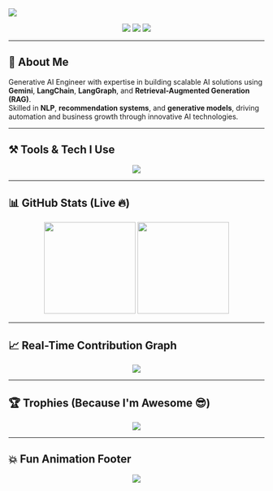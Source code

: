 <!-- 🌀 Animated Header with Neon Wave -->
<img src="https://readme-typing-svg.herokuapp.com?font=Fira+Code&size=26&pause=1000&color=00F7FF&center=true&vCenter=true&width=900&height=80&lines=Hey+%F0%9F%91%8B+I'm+Ramkishan+Rohila!;AI+Engineer+%7C+Prompt+Engineer+%7C+LLMOps+%7C+LangChain+%F0%9F%A7%91%E2%80%8D%F0%9F%92%BB;Building+AI+that+Talks+%F0%9F%94%AC+Thinks+%F0%9F%A7%AC+and+Learns+%F0%9F%A7%9E" />

<!-- 💫 Social Badges with Glow -->
<p align="center">
  <a href="mailto:ramkishannhr222@gmail.com"><img src="https://img.shields.io/badge/Gmail-D14836?style=for-the-badge&logo=gmail&logoColor=white" /></a>
  <a href="https://www.linkedin.com/in/ramkishanrohila"><img src="https://img.shields.io/badge/LinkedIn-0A66C2?style=for-the-badge&logo=linkedin&logoColor=white" /></a>
  <a href="https://instagram.com/ram_rohila"><img src="https://img.shields.io/badge/Instagram-E4405F?style=for-the-badge&logo=instagram&logoColor=white" /></a>
</p>

---

## 🧠 About Me

Generative AI Engineer with expertise in building scalable AI solutions using **Gemini**, **LangChain**, **LangGraph**, and **Retrieval-Augmented Generation (RAG)**.  
Skilled in **NLP**, **recommendation systems**, and **generative models**, driving automation and business growth through innovative AI technologies.  

---

## ⚒️ Tools & Tech I Use

<p align="center">
  <img src="https://skillicons.dev/icons?i=python,tensorflow,pytorch,fastapi,flask,docker,git,vscode,linux,github,gcp,vercel" />
</p>

---

## 📊 GitHub Stats (Live 🔥)

<div align="center">
  <img height="180em" src="https://github-readme-stats.vercel.app/api?username=ramkishan576&show_icons=true&theme=tokyonight&hide_border=true" />
  <img height="180em" src="https://github-readme-stats.vercel.app/api/top-langs/?username=ramkishan576&layout=compact&theme=tokyonight&hide_border=true" />
</div>

---

## 📈 Real-Time Contribution Graph

<p align="center">
  <img src="https://github-readme-activity-graph.vercel.app/graph?username=ramkishan576&theme=react-dark&hide_border=true&area=true" />
</p>

---

## 🏆 Trophies (Because I'm Awesome 😎)

<p align="center">
  <img src="https://github-profile-trophy.vercel.app/?username=ramkishan576&theme=gruvbox&no-frame=true&row=1&column=7" />
</p>

---

## 💥 Fun Animation Footer

<p align="center">
  <img src="https://capsule-render.vercel.app/api?type=waving&height=100&color=gradient&section=footer"/>
</p>
